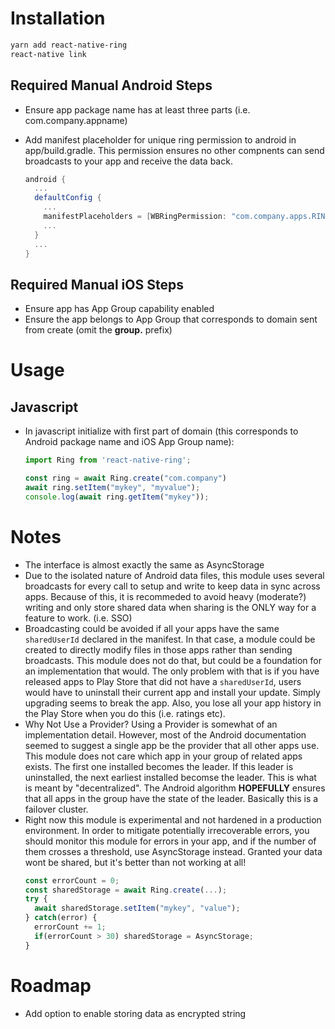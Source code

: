 # Installation
```bash
yarn add react-native-ring
react-native link
```

## Required Manual Android Steps
- Ensure app package name has at least three parts (i.e. com.company.appname)
- Add manifest placeholder for unique ring permission to android in app/build.gradle.
  This permission ensures no other compnents can send broadcasts to your app and receive
  the data back.

  ```gradle
  android {
    ...
    defaultConfig {
      ...
      manifestPlaceholders = [WBRingPermission: "com.company.apps.RING_PERMISSION"]
      ...
    }
    ...
  }
  ```

## Required Manual iOS Steps
- Ensure app has App Group capability enabled
- Ensure the app belongs to App Group that corresponds to domain sent from create (omit the **group.** prefix)

# Usage
## Javascript
- In javascript initialize with first part of domain (this corresponds to Android package name and iOS App Group name):

  ```javascript
  import Ring from 'react-native-ring';

  const ring = await Ring.create("com.company")
  await ring.setItem("mykey", "myvalue");
  console.log(await ring.getItem("mykey"));

  ```

# Notes
- The interface is almost exactly the same as AsyncStorage
- Due to the isolated nature of Android data files, this module uses several broadcasts for every call to setup and write to keep data in sync across apps.  Because of this, it is recommeded to avoid heavy (moderate?) writing and only store shared data when sharing is the ONLY way for a feature to work. (i.e. SSO)
- Broadcasting could be avoided if all your apps have the same `sharedUserId` declared in the manifest.  In that case, a module could be created to directly modify files in those apps rather than sending broadcasts.  This module does not do that, but could be a foundation for an implementation that would.  The only problem with that is if you have released apps to Play Store that did not have a `sharedUserId`, users would have to uninstall their current app and install your update.  Simply upgrading seems to break the app.  Also, you lose all your app history in the Play Store when you do this (i.e. ratings etc).
- Why Not Use a Provider?  Using a Provider is somewhat of an implementation detail. However, most of the Android documentation seemed to suggest a single app be the provider that all other apps use.  This module does not care which app in your group of related apps exists.  The first one installed becomes the leader.  If this leader is uninstalled, the next earliest installed becomse the leader.  This is what is meant by "decentralized". The Android algorithm **HOPEFULLY** ensures that all apps in the group have the state of the leader.  Basically this is a failover cluster.
- Right now this module is experimental and not hardened in a production environment. In order to mitigate potentially irrecoverable errors, you should monitor this module for errors in your app, and if the number of them crosses a threshold, use AsyncStorage instead.  Granted your data wont be shared, but it's better than not working at all!
  ```javascript
  const errorCount = 0;
  const sharedStorage = await Ring.create(...);
  try {
    await sharedStorage.setItem("mykey", "value");
  } catch(error) {
    errorCount += 1;
    if(errorCount > 30) sharedStorage = AsyncStorage;
  }
  ```

# Roadmap
- Add option to enable storing data as encrypted string
